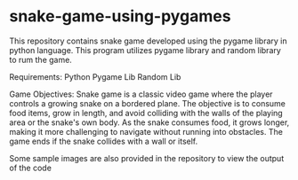 # snake-game-using-pygames
This repository contains snake game developed using the pygame library in python language.
This program utilizes pygame library and random library to rum the game.

Requirements:
Python
Pygame Lib
Random Lib

Game Objectives:
Snake game is a classic video game where the player controls a growing snake on a bordered plane. The objective is to consume food items, grow in length, and avoid colliding with the walls of the playing area or the snake's own body. As the snake consumes food, it grows longer, making it more challenging to navigate without running into obstacles. The game ends if the snake collides with a wall or itself.

Some sample images are also provided in the repository to view the output of the code
